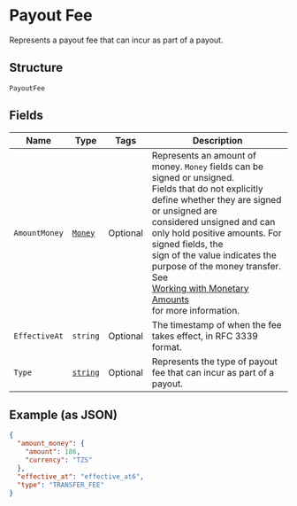 
# Payout Fee

Represents a payout fee that can incur as part of a payout.

## Structure

`PayoutFee`

## Fields

| Name | Type | Tags | Description |
|  --- | --- | --- | --- |
| `AmountMoney` | [`Money`](../../doc/models/money.md) | Optional | Represents an amount of money. `Money` fields can be signed or unsigned.<br>Fields that do not explicitly define whether they are signed or unsigned are<br>considered unsigned and can only hold positive amounts. For signed fields, the<br>sign of the value indicates the purpose of the money transfer. See<br>[Working with Monetary Amounts](https://developer.squareup.com/docs/build-basics/working-with-monetary-amounts)<br>for more information. |
| `EffectiveAt` | `string` | Optional | The timestamp of when the fee takes effect, in RFC 3339 format. |
| `Type` | [`string`](../../doc/models/payout-fee-type.md) | Optional | Represents the type of payout fee that can incur as part of a payout. |

## Example (as JSON)

```json
{
  "amount_money": {
    "amount": 186,
    "currency": "TZS"
  },
  "effective_at": "effective_at6",
  "type": "TRANSFER_FEE"
}
```


